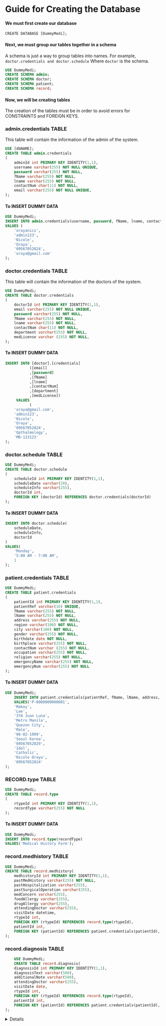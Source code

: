 # Guide for Creating the Database
#### We must first create our database
```
CREATE DATABASE [DummyMedi];
```
#### Next, we must group our tables together in a schema
A schema is just a way to group tables into names. For example, ```doctor.credentials and doctor.schedule``` Where ```doctor``` is the schema.
```sql 
USE DummyMedi;
CREATE SCHEMA admin;
CREATE SCHEMA doctor;
CREATE SCHEMA patient;
CREATE SCHEMA record;
```

#### Now, we will be creating tables
The creation of the tables must be in order to avoid errors for CONSTRAINTS and FOREIGN KEYS.
<br/>
### admin.credentials TABLE
This table will contain the information of the admin of the system.
```sql
USE [dbNAME];
CREATE TABLE admin.credentials
(
	adminId int PRIMARY KEY IDENTITY(1,1),
	username varchar(255) NOT NULL UNIQUE,
	password varchar(255) NOT NULL,
	fName varchar(255) NOT NULL,
	lname varchar(255) NOT NULL,
	contactNum char(11) NOT NULL,
	email varchar(255) NOT NULL UNIQUE,
);
```
#### To INSERT DUMMY DATA 
```sql
USE DummyMedi;
INSERT INTO admin.credentials(username, password, fName, lname, contactNum, email)
VALUES (
	'orayanics',
	'admin123',
	'Nicole',
	'Oraya',
	'09567052824',
	'oraya@gmail.com'
);
```
### doctor.credentials TABLE
This table will contain the information of the doctors of the system.
```sql
USE DummyMedi;
CREATE TABLE doctor.credentials
(
	doctorId int PRIMARY KEY IDENTITY(1,1),
	email varchar(255) NOT NULL UNIQUE,
	password varchar(255) NOT NULL,
	fName varchar(255) NOT NULL,
	lname varchar(255) NOT NULL,
	contactNum char(11) NOT NULL,
	department varchar(255) NOT NULL,
	medLicense varchar (255) NOT NULL,
);
```
#### To INSERT DUMMY DATA 
```sql
INSERT INTO [doctor].[credentials]
           ([email]
           ,[password]
           ,[fName]
           ,[lname]
           ,[contactNum]
           ,[department]
           ,[medLicense])
     VALUES
           (
	'oraya@gmail.com',
	'admin123',
	'Nicole',
	'Oraya',
	'09567052824',
	'Opthalmology',
	'MD-123123'
);
```
### doctor.schedule TABLE
```sql
USE DummyMedi;
CREATE TABLE doctor.schedule
(
	scheduleId int PRIMARY KEY IDENTITY(1,1),
	scheduleDate varchar(20),
	scheduleInfo varchar(255),
	doctorId int,
	FOREIGN KEY (doctorId) REFERENCES doctor.credentials(doctorId)
);
```
#### To INSERT DUMMY DATA
```sql
INSERT INTO doctor.schedule(
	scheduleDate,
	scheduleInfo,
	doctorId
)
VALUES(
	'Monday',
	'5:00 AM - 7:00 AM',
	1
);
```
### patient.credentials TABLE
```sql
USE DummyMedi;
CREATE TABLE patient.credentials
(
	patientId int PRIMARY KEY IDENTITY(1,1),
    patientRef varchar(16) UNIQUE,
    fName varchar(255) NOT NULL,
    lName varchar(255) NOT NULL,
	address varchar(255) NOT NULL,
    region varchar(100) NOT NULL,
    city varchar(100) NOT NULL,
	gender varchar(255) NOT NULL,
	birthdate date NOT NULL,
	birthplace varchar(255) NOT NULL,
	contactNum varchar (255) NOT NULL,
	occupation varchar(255) NOT NULL,
	religion varchar(255) NOT NULL,
	emergencyName varchar(255) NOT NULL,
	emergencyNum varchar(255) NOT NULL
);
```
#### To INSERT DUMMY DATA
```sql
USE DummyMedi;
	INSERT INTO patient.credentials(patientRef, fName, lName, address, region, city, gender, birthdate, birthplace, contactNum, occupation, religion, emergencyName, emergencyNum)
	VALUES('P-0000000000001',
	'Makoy',
	'Lee',
	'37A Juan Luna',
	'Metro Manila',
	'Quezon City',
	'Male',
	'06-02-1999',
	'Seoul Korea',
	'09567052829',
	'Idol',
	'Catholic',
	'Nicole Oraya',
	'09567052824'
);
```

### RECORD.type TABLE
```sql
USE DummyMedi;
CREATE TABLE record.type
(
	rtypeId int PRIMARY KEY IDENTITY(1,1),
	recordType varchar(255) NOT NULL
);
```
#### To INSERT DUMMY DATA 
```sql
USE DummyMedi;
INSERT INTO record.type(recordType)
VALUES('Medical History Form');
```

### record.medhistory TABLE
```sql
USE DummyMedi;
CREATE TABLE record.medhistory(
	medhistoryId int PRIMARY KEY IDENTITY(1,1),
	pastMedHistory varchar(255) NOT NULL,
	pastHospitalization varchar(255),
	pastSurgicalOperation varchar(255),
	medConcern varchar(255),
	foodAllergy varchar(255),
	drugAllergy varchar(255),
	attendingDoctor varchar(255),
	visitDate datetime,
	rtypeId int,
	FOREIGN KEY (rtypeId) REFERENCES record.type(rtypeId),
	patientId int,
	FOREIGN KEY (patientId) REFERENCES patient.credentials(patientId),
);
```

### record.diagnosis TABLE
```sql
	USE DummyMedi;
	CREATE TABLE record.diagnosis(
	diagnosisId int PRIMARY KEY IDENTITY(1,1),
	diagnosisText varchar(500),
	additionalNote varchar(500),
	attendingDoctor varchar(255),
	visitDate date,
	rtypeId int,
	FOREIGN KEY (rtypeId) REFERENCES record.type(rtypeId),
	patientId int,
	FOREIGN KEY (patientId) REFERENCES patient.credentials(patientId),
);
```
<details>
RECORD.MEDHISTORY
- Past Medical History
	- GENERAL CONDITION
	- in form of checkbox and will be formatted into string with comma delimiter
- Past History of Hospitalization or Surgical Operation
- Special Medical Concerns
- Any FOOD Allergies?
- Any DRUG Allergies?

General condition
https://su.edu.ph/wp-content/uploads/2022/08/Medical-History-Form-and-Physicians-Report-for-SHS-and-College-Students.pdf

Check the conditions that apply to you
https://www.nhsinform.scot/illnesses-and-conditions/a-to-z/


// MVC Model Validation for C# .NET
https://www.c-sharpcorner.com/UploadFile/13048b/model-validation-in-Asp-Net-mvc909/
https://www.tutorialsteacher.com/mvc/implement-validation-in-asp.net-mvc

// SELECT AND JOIN STATEMENT
SELECT * FROM doctor.credentials c
INNER JOIN doctor.schedule s
ON c.doctorId = s.doctorId;
</details>
